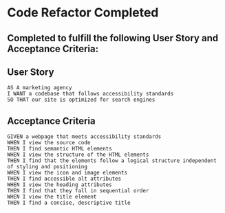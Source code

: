 # Code Refactor Completed 

## Completed to fulfill the following User Story and Acceptance Criteria:

## User Story

```
AS A marketing agency
I WANT a codebase that follows accessibility standards
SO THAT our site is optimized for search engines
```

## Acceptance Criteria

```
GIVEN a webpage that meets accessibility standards
WHEN I view the source code
THEN I find semantic HTML elements
WHEN I view the structure of the HTML elements
THEN I find that the elements follow a logical structure independent of styling and positioning
WHEN I view the icon and image elements
THEN I find accessible alt attributes
WHEN I view the heading attributes
THEN I find that they fall in sequential order
WHEN I view the title element
THEN I find a concise, descriptive title
